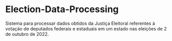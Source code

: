 # Election-Data-Processing
Sistema para processar dados obtidos da Justiça Eleitoral referentes à votação de deputados federais e estaduais em um estado nas eleições de 2 de outubro de 2022.
